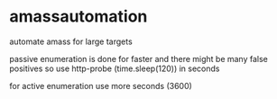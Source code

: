 # amassautomation

automate amass for large targets
 
passive enumeration is done for faster and there might be many false positives so use http-probe  (time.sleep(120)) in seconds


for active enumeration use more seconds (3600)



